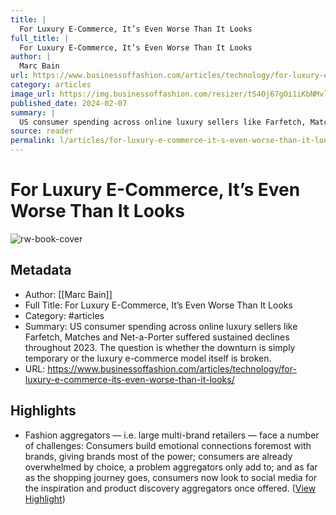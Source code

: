 ```yaml
---
title: |
  For Luxury E-Commerce, It’s Even Worse Than It Looks
full_title: |
  For Luxury E-Commerce, It’s Even Worse Than It Looks
author: |
  Marc Bain
url: https://www.businessoffashion.com/articles/technology/for-luxury-e-commerce-its-even-worse-than-it-looks/
category: articles
image_url: https://img.businessoffashion.com/resizer/tS4Oj67gOi1iKbNMvlolaE8228w=/1200x630/filters:format(jpg):quality(70):focal(737x171:747x181)/cloudfront-eu-central-1.images.arcpublishing.com/businessoffashion/L5M5CGJJXJALTOA4RWNEDMK3YY.jpg
published_date: 2024-02-07
summary: |
  US consumer spending across online luxury sellers like Farfetch, Matches and Net-a-Porter suffered sustained declines throughout 2023. The question is whether the downturn is simply temporary or the luxury e-commerce model itself is broken.
source: reader
permalink: l/articles/for-luxury-e-commerce-it-s-even-worse-than-it-looks
---
```

# For Luxury E-Commerce, It’s Even Worse Than It Looks

![rw-book-cover](https://img.businessoffashion.com/resizer/tS4Oj67gOi1iKbNMvlolaE8228w=/1200x630/filters:format(jpg):quality(70):focal(737x171:747x181)/cloudfront-eu-central-1.images.arcpublishing.com/businessoffashion/L5M5CGJJXJALTOA4RWNEDMK3YY.jpg)

## Metadata
- Author: [[Marc Bain]]
- Full Title: For Luxury E-Commerce, It’s Even Worse Than It Looks
- Category: #articles
- Summary: US consumer spending across online luxury sellers like Farfetch, Matches and Net-a-Porter suffered sustained declines throughout 2023. The question is whether the downturn is simply temporary or the luxury e-commerce model itself is broken.
- URL: https://www.businessoffashion.com/articles/technology/for-luxury-e-commerce-its-even-worse-than-it-looks/

## Highlights
- Fashion aggregators — i.e. large multi-brand retailers — face a number of challenges: Consumers build emotional connections foremost with brands, giving brands most of the power; consumers are already overwhelmed by choice, a problem aggregators only add to; and as far as the shopping journey goes, consumers now look to social media for the inspiration and product discovery aggregators once offered. ([View Highlight](https://read.readwise.io/read/01htyxnq64jkh572xa6vp5gmyy))


